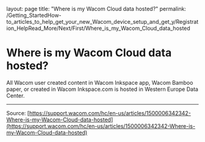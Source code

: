 layout: page
title: "Where is my Wacom Cloud data hosted?"
permalink: /Getting_StartedHow-to_articles_to_help_get_your_new_Wacom_device_setup_and_get_y/Registration_HelpRead_More/Next/First/Where_is_my_Wacom_Cloud_data_hosted

# Where is my Wacom Cloud data hosted?

All Wacom user created content in Wacom Inkspace app, Wacom Bamboo paper, or created in Wacom Inkspace.com is hosted in Western Europe Data Center.

---
Source: [https://support.wacom.com/hc/en-us/articles/1500006342342-Where-is-my-Wacom-Cloud-data-hosted](https://support.wacom.com/hc/en-us/articles/1500006342342-Where-is-my-Wacom-Cloud-data-hosted)
